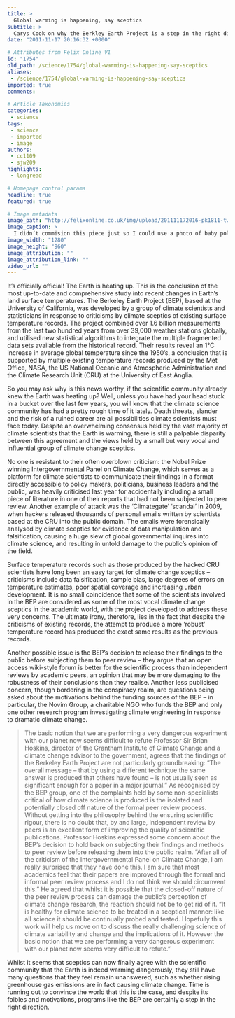 ```yaml
---
title: >
  Global warming is happening, say sceptics
subtitle: >
  Carys Cook on why the Berkley Earth Project is a step in the right direction
date: "2011-11-17 20:16:32 +0000"

# Attributes from Felix Online V1
id: "1754"
old_path: /science/1754/global-warming-is-happening-say-sceptics
aliases:
 - /science/1754/global-warming-is-happening-say-sceptics
imported: true
comments:

# Article Taxonomies
categories:
 - science
tags:
 - science
 - imported
 - image
authors:
 - cc1109
 - sjw209
highlights:
 - longread

# Homepage control params
headline: true
featured: true

# Image metadata
image_path: "http://felixonline.co.uk/img/upload/201111172016-pk1811-two-baby-polar-bear-following-the-mother-bear-pictures.jpg"
image_caption: >
  I didn’t commision this piece just so I could use a photo of baby polar bears. Honest
image_width: "1280"
image_height: "960"
image_attribution: ""
image_attribution_link: ""
video_url: ""
---
```


It’s officially official! The Earth is heating up. This is the conclusion of the most up-to-date and comprehensive study into recent changes in Earth’s land surface temperatures. The Berkeley Earth Project (BEP), based at the University of California, was developed by a group of climate scientists and statisticians in response to criticisms by climate sceptics of existing surface temperature records. The project combined over 1.6 billion measurements from the last two hundred years from over 39,000 weather stations globally, and utilised new statistical algorithms to integrate the multiple fragmented data sets available from the historical record. Their results reveal an 1°C increase in average global temperature since the 1950’s, a conclusion that is supported by multiple existing temperature records produced by the Met Office, NASA, the US National Oceanic and Atmospheric Administration and the Climate Research Unit (CRU) at the University of East Anglia.

So you may ask why is this news worthy, if the scientific community already knew the Earth was heating up? Well, unless you have had your head stuck in a bucket over the last few years, you will know that the climate science community has had a pretty rough time of it lately. Death threats, slander and the risk of a ruined career are all possibilities climate scientists must face today. Despite an overwhelming consensus held by the vast majority of climate scientists that the Earth is warming, there is still a palpable disparity between this agreement and the views held by a small but very vocal and influential group of climate change sceptics.

No one is resistant to their often overblown criticism: the Nobel Prize winning Intergovernmental Panel on Climate Change, which serves as a platform for climate scientists to communicate their findings in a format directly accessible to policy makers, politicians, business leaders and the public, was heavily criticised last year for accidentally including a small piece of literature in one of their reports that had not been subjected to peer review. Another example of attack was the ‘Climategate’ ‘scandal’ in 2009, when hackers released thousands of personal emails written by scientists based at the CRU into the public domain. The emails were forensically analysed by climate sceptics for evidence of data manipulation and falsification, causing a huge slew of global governmental inquires into climate science, and resulting in untold damage to the public’s opinion of the field.

Surface temperature records such as those produced by the hacked CRU scientists have long been an easy target for climate change sceptics – criticisms include data falsification, sample bias, large degrees of errors on temperature estimates, poor spatial coverage and increasing urban development. It is no small coincidence that some of the scientists involved in the BEP are considered as some of the most vocal climate change sceptics in the academic world, with the project developed to address these very concerns. The ultimate irony, therefore, lies in the fact that despite the criticisms of existing records, the attempt to produce a more ‘robust’ temperature record has produced the exact same results as the previous records.

Another possible issue is the BEP’s decision to release their findings to the public before subjecting them to peer review – they argue that an open access wiki-style forum is better for the scientific process than independent reviews by academic peers, an opinion that may be more damaging to the robustness of their conclusions than they realise. Another less publicised concern, though bordering in the conspiracy realm, are questions being asked about the motivations behind the funding sources of the BEP – in particular, the Novim Group, a charitable NGO who funds the BEP and only one other research program investigating climate engineering in response to dramatic climate change.
> The basic notion that we are performing a very dangerous experiment with our planet now seems difficult to refute
Professor Sir Brian Hoskins, director of the Grantham Institute of Climate Change and a climate change advisor to the government, agrees that the findings of the Berkeley Earth Project are not particularly groundbreaking: “The overall message – that by using a different technique the same answer is produced that others have found – is not usually seen as significant enough for a paper in a major journal.” As recognised by the BEP group, one of the complaints held by some non-specialists critical of how climate science is produced is the isolated and potentially closed off nature of the formal peer review process. Without getting into the philosophy behind the ensuring scientific rigour, there is no doubt that, by and large, independent review by peers is an excellent form of improving the quality of scientific publications. Professor Hoskins expressed some concern about the BEP’s decision to hold back on subjecting their findings and methods to peer review before releasing them into the public realm. “After all of the criticism of the Intergovernmental Panel on Climate Change, I am really surprised that they have done this. I am sure that most academics feel that their papers are improved through the formal and informal peer review process and I do not think we should circumvent this.” He agreed that whilst it is possible that the closed-off nature of the peer review process can damage the public’s perception of climate change research, the reaction should not be to get rid of it. “It is healthy for climate science to be treated in a sceptical manner: like all science it should be continually probed and tested. Hopefully this work will help us move on to discuss the really challenging science of climate variability and change and the implications of it. However the basic notion that we are performing a very dangerous experiment with our planet now seems very difficult to refute.”

Whilst it seems that sceptics can now finally agree with the scientific community that the Earth is indeed warming dangerously, they still have many questions that they feel remain unanswered, such as whether rising greenhouse gas emissions are in fact causing climate change. Time is running out to convince the world that this is the case, and despite its foibles and motivations, programs like the BEP are certainly a step in the right direction.
